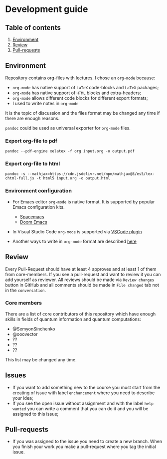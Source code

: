 # Development guide

## Table of contents

1. [Environment](#environment)
2. [Review](#review)
3. [Pull-requests](#pull-requests)

## Environment

Repository contains org-files with lectures. I chose an `org-mode` because:

- `org-mode` has native support of `LaTeX` code-blocks and `LaTeX` packages;
- `org-mode` has native support of `HTML` blocks and extra-headers;
- `org-mode` allows different code blocks for different export formats;
- I used to write notes in `org-mode`

It is the topic of discussion and the files format may be changed any time if there are enough reasons.

`pandoc` could be used as universal exporter for `org-mode` files.

### Export org-file to pdf

`pandoc --pdf-engine xelatex -f org input.org -o output.pdf`

### Export org-file to html

`pandoc -s --mathjax=https://cdn.jsdelivr.net/npm/mathjax@3/es5/tex-chtml-full.js -t html5 input.org -o output.html`

### Environment configuration

- For Emacs editor `org-mode` is native format. It is supported by popular Emacs configuration kits.

  - [Spacemacs](https://www.spacemacs.org/)
  - [Doom Emacs](https://github.com/hlissner/doom-emacs)

- In Visual Studio Code `org-mode` is supported via [VSCode plugin](https://github.com/vscode-org-mode/vscode-org-mode)
- Another ways to write in `org-mode` format are described [here](https://opensource.com/article/19/1/productivity-tool-org-mode)

## Review

Every Pull-Request should have at least 4 approves and at least 1 of them from core-members. If you see a pull-request and want to review it you can add yourself as reviewer. All reviews should be made via `Review changes` button in GitHub and all comments should be made in `File changed` tab not in the `conversation`.

### Core members

There are a list of core contributors of this repository which have enough skills in fields of quantum information and quantum computations:

- @SemyonSinchenko
- @ooovector
- ??
- ??
- ??

This list may be changed any time.

## Issues

- If you want to add something new to the course you must start from the creating of issue with label `enchancement` where you need to describe your idea;
- If you see the open issue without assignment and with the label `help wanted` you can write a comment that you can do it and you will be assigned to this issue;

## Pull-requests

- If you was assigned to the issue you need to create a new branch. When you finish your work you make a pull-request where you tag the initial issue.

